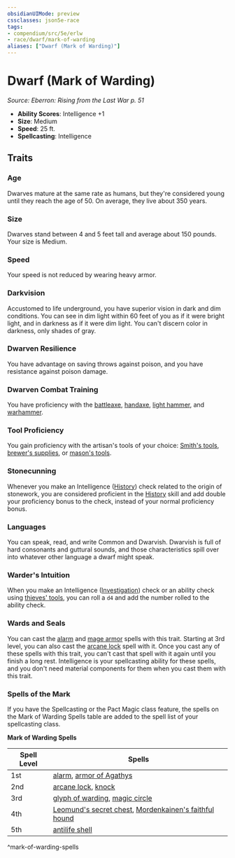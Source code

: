 ```yaml
---
obsidianUIMode: preview
cssclasses: json5e-race
tags:
- compendium/src/5e/erlw
- race/dwarf/mark-of-warding
aliases: ["Dwarf (Mark of Warding)"]
---
```

# Dwarf (Mark of Warding)
*Source: Eberron: Rising from the Last War p. 51*  

- **Ability Scores**: Intelligence +1
- **Size**: Medium
- **Speed**: 25 ft.
- **Spellcasting**: Intelligence

## Traits

### Age

Dwarves mature at the same rate as humans, but they're considered young until they reach the age of 50. On average, they live about 350 years.

### Size

Dwarves stand between 4 and 5 feet tall and average about 150 pounds. Your size is Medium.

### Speed

Your speed is not reduced by wearing heavy armor.

### Darkvision

Accustomed to life underground, you have superior vision in dark and dim conditions. You can see in dim light within 60 feet of you as if it were bright light, and in darkness as if it were dim light. You can't discern color in darkness, only shades of gray.

### Dwarven Resilience

You have advantage on saving throws against poison, and you have resistance against poison damage.

### Dwarven Combat Training

You have proficiency with the [battleaxe](/Systems/5e/items/battleaxe.md), [handaxe](/Systems/5e/items/handaxe.md), [light hammer](/Systems/5e/items/light-hammer.md), and [warhammer](/Systems/5e/items/warhammer.md).

### Tool Proficiency

You gain proficiency with the artisan's tools of your choice: [Smith's tools](/Systems/5e/items/smiths-tools.md), [brewer's supplies](/Systems/5e/items/brewers-supplies.md), or [mason's tools](/Systems/5e/items/masons-tools.md).

### Stonecunning

Whenever you make an Intelligence ([History](/Systems/5e/rules/skills.md#History)) check related to the origin of stonework, you are considered proficient in the [History](/Systems/5e/rules/skills.md#History) skill and add double your proficiency bonus to the check, instead of your normal proficiency bonus.

### Languages

You can speak, read, and write Common and Dwarvish. Dwarvish is full of hard consonants and guttural sounds, and those characteristics spill over into whatever other language a dwarf might speak.

### Warder's Intuition

When you make an Intelligence ([Investigation](/Systems/5e/rules/skills.md#Investigation)) check or an ability check using [thieves' tools](/Systems/5e/items/thieves-tools.md), you can roll a `d4` and add the number rolled to the ability check.

### Wards and Seals

You can cast the [alarm](/Systems/5e/spells/alarm.md) and [mage armor](/Systems/5e/spells/mage-armor.md) spells with this trait. Starting at 3rd level, you can also cast the [arcane lock](/Systems/5e/spells/arcane-lock.md) spell with it. Once you cast any of these spells with this trait, you can't cast that spell with it again until you finish a long rest. Intelligence is your spellcasting ability for these spells, and you don't need material components for them when you cast them with this trait.

### Spells of the Mark

If you have the Spellcasting or the Pact Magic class feature, the spells on the Mark of Warding Spells table are added to the spell list of your spellcasting class.

**Mark of Warding Spells**

| Spell Level | Spells |
|-------------|--------|
| 1st | [alarm](/Systems/5e/spells/alarm.md), [armor of Agathys](/Systems/5e/spells/armor-of-agathys.md) |
| 2nd | [arcane lock](/Systems/5e/spells/arcane-lock.md), [knock](/Systems/5e/spells/knock.md) |
| 3rd | [glyph of warding](/Systems/5e/spells/glyph-of-warding.md), [magic circle](/Systems/5e/spells/magic-circle.md) |
| 4th | [Leomund's secret chest](/Systems/5e/spells/leomunds-secret-chest.md), [Mordenkainen's faithful hound](/Systems/5e/spells/mordenkainens-faithful-hound.md) |
| 5th | [antilife shell](/Systems/5e/spells/antilife-shell.md) |
^mark-of-warding-spells
